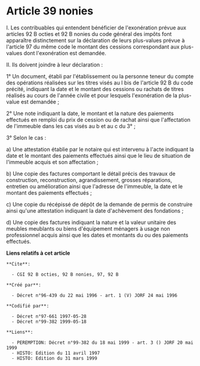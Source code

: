 # Article 39 nonies

I. Les contribuables qui entendent bénéficier de l'exonération prévue aux articles 92 B octies et 92 B nonies du code général
des impôts font apparaître distinctement sur la déclaration de leurs plus-values prévue à l'article 97 du même code le
montant des cessions correspondant aux plus-values dont l'exonération est demandée.

II. Ils doivent joindre à leur déclaration :

1° Un document, établi par l'établissement ou la personne teneur du compte des opérations réalisées sur les titres visés au I
bis de l'article 92 B du code précité, indiquant la date et le montant des cessions ou rachats de titres réalisés au cours de
l'année civile et pour lesquels l'exonération de la plus-value est demandée ;

2° Une note indiquant la date, le montant et la nature des paiements effectués en remploi du prix de cession ou de rachat
ainsi que l'affectation de l'immeuble dans les cas visés au b et au c du 3° ;

3° Selon le cas :

a) Une attestation établie par le notaire qui est intervenu à l'acte indiquant la date et le montant des paiements effectués
ainsi que le lieu de situation de l'immeuble acquis et son affectation ;

b) Une copie des factures comportant le détail précis des travaux de construction, reconstruction, agrandissement, grosses
réparations, entretien ou amélioration ainsi que l'adresse de l'immeuble, la date et le montant des paiements effectués ;

c) Une copie du récépissé de dépôt de la demande de permis de construire ainsi qu'une attestation indiquant la date
d'achèvement des fondations ;

d) Une copie des factures indiquant la nature et la valeur unitaire des meubles meublants ou biens d'équipement ménagers à
usage non professionnel acquis ainsi que les dates et montants du ou des paiements effectués.

**Liens relatifs à cet article**

	**Cite**:

	  - CGI 92 B octies, 92 B nonies, 97, 92 B

	**Créé par**:

	  - Décret n°96-439 du 22 mai 1996 - art. 1 (V) JORF 24 mai 1996

	**Codifié par**:

	  - Décret n°97-661 1997-05-28
	  - Décret n°99-382 1999-05-18

	**Liens**:

	  - PEREMPTION: Décret n°99-382 du 18 mai 1999 - art. 3 () JORF 20 mai 1999
	  - HISTO: Edition du 11 avril 1997
	  - HISTO: Edition du 31 mars 1999
